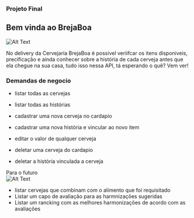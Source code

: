 ### Projeto Final

## Bem vinda ao BrejaBoa
![Alt Text](https://media2.giphy.com/media/mxmvguSsjmfhvNTeDK/giphy.gif?cid=ecf05e47ycvawqpt3ozi52vryraenskd7adyyactp7wnupls&rid=giphy.gif&ct=g)

No delivery da Cervejaria BrejaBoa é possivel veriifcar os itens disponiveis, precificação e ainda conhecer sobre a história de cada cerveja antes que ela chegue na sua casa, tudo isso nessa API, tá esperando o quê? Vem ver! <br />

### Demandas de negocio
- listar todas as cervejas <br />
- listar todas as histórias <br />

- cadastrar uma nova cerveja no cardapio<br />
- cadastrar uma nova história e vincular ao novo item <br />

- editar o valor de qualquer cerveja <br />

- deletar uma cerveja do cardapio <br />
- deletar a história vinculada a cerveja <br />

Para o futuro<br />
![Alt Text](https:https://media1.giphy.com/media/Me8DB7tgSJegbTx0ST/giphy.gif?cid=ecf05e47ycvawqpt3ozi52vryraenskd7adyyactp7wnupls&rid=giphy.gif)

- listar cervejas que combinam com o alimento que foi requisitado <br />
- Listar um capo de avaliação para as harmnizações sugeridas <br />
- Listar um rancking com as melhores harmonizações de acordo com as avaliações <br />